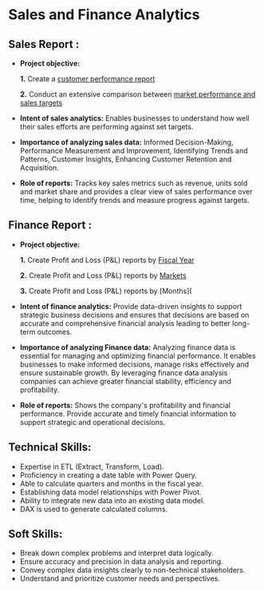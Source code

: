 # Sales and Finance Analytics
## Sales Report :
- **Project objective:**

    **1.** Create a [customer performance report](https://github.com/Kaaviya-04/Sales-and-Finance-Analytics-Excel/blob/54e4d1396a624a7fbf003420333970dea4bc095c/Customer%20Performance%20Report.pdf)
  
    **2.** Conduct an extensive comparison between [market performance and sales targets](https://github.com/Kaaviya-04/Sales-and-Finance-Analytics---Excel/blob/34a2fb0ce8d4e8a10d10f7ed5fe8bf137bf3f199/Market%20Performance%20vs%20Target%20Report.pdf)
- **Intent of sales analytics:** Enables businesses to understand how well their sales efforts are performing against set targets.
- **Importance of analyzing sales data:**  Informed Decision-Making, Performance Measurement and Improvement, Identifying Trends and Patterns, Customer Insights, Enhancing Customer Retention and Acquisition.
- **Role of reports:** Tracks key sales metrics such as revenue, units sold and market share and provides a clear view of sales performance over time, helping to identify trends and measure progress against targets.

## Finance Report : 
- **Project objective:**

    **1.** Create Profit and Loss (P&L) reports by [Fiscal Year](https://github.com/Kaaviya-04/Sales-and-Finance-Analytics---Excel/blob/f7a2b94b1a76a5e88fbe53f06f5b23bd8a9bc024/P%26L%20Statement%20by%20Fiscal%20Year.pdf)
  
    **2.** Create Profit and Loss (P&L) reports by [Markets](https://github.com/Kaaviya-04/Sales-and-Finance-Analytics---Excel/blob/50f263a5fa43809bc0781e1ac8d0f23dc1d1ed07/P%26L%20Statement%20by%20Markets.pdf)
  
    **3.** Create Profit and Loss (P&L) reports by [Months](
- **Intent of finance analytics:** Provide data-driven insights to support strategic business decisions and ensures that decisions are based on accurate and comprehensive financial analysis leading to better long-term outcomes.
- **Importance of analyzing Finance data:** Analyzing finance data is essential for managing and optimizing financial performance. It enables businesses to make informed decisions, manage risks effectively and ensure sustainable growth. By leveraging finance data analysis companies can achieve greater financial stability, efficiency and profitability.
- **Role of reports:** Shows the company's profitability and financial performance. Provide accurate and timely financial information to support strategic and operational decisions.
## Technical Skills:
- Expertise in ETL (Extract, Transform, Load).
- Proficiency in creating a date table with Power Query.
- Able to calculate quarters and months in the fiscal year.
- Establishing data model relationships with Power Pivot.
- Ability to integrate new data into an existing data model.
- DAX is used to generate calculated columns.
## Soft Skills:
- Break down complex problems and interpret data logically.
- Ensure accuracy and precision in data analysis and reporting.
- Convey complex data insights clearly to non-technical stakeholders.
- Understand and prioritize customer needs and perspectives.

  
